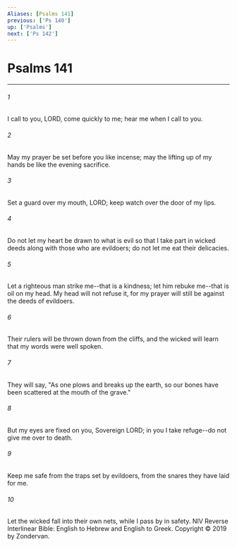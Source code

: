 ```yaml
---
Aliases: [Psalms 141]
previous: ['Ps 140']
up: ['Psalms']
next: ['Ps 142']
---
```

# Psalms 141

***


###### 1 
I call to you, LORD, come quickly to me; hear me when I call to you. 

###### 2 
May my prayer be set before you like incense; may the lifting up of my hands be like the evening sacrifice. 

###### 3 
Set a guard over my mouth, LORD; keep watch over the door of my lips. 

###### 4 
Do not let my heart be drawn to what is evil so that I take part in wicked deeds along with those who are evildoers; do not let me eat their delicacies. 

###### 5 
Let a righteous man strike me--that is a kindness; let him rebuke me--that is oil on my head. My head will not refuse it, for my prayer will still be against the deeds of evildoers. 

###### 6 
Their rulers will be thrown down from the cliffs, and the wicked will learn that my words were well spoken. 

###### 7 
They will say, "As one plows and breaks up the earth, so our bones have been scattered at the mouth of the grave." 

###### 8 
But my eyes are fixed on you, Sovereign LORD; in you I take refuge--do not give me over to death. 

###### 9 
Keep me safe from the traps set by evildoers, from the snares they have laid for me. 

###### 10 
Let the wicked fall into their own nets, while I pass by in safety. NIV Reverse Interlinear Bible: English to Hebrew and English to Greek. Copyright © 2019 by Zondervan.
